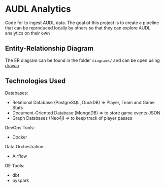 # AUDL Analytics

Code for to ingest AUDL data. The goal of this project is to create a 
pipeline that can be reproduced locally by others so that they can 
explore AUDL analytics on their own

## Entity-Relationship Diagram

The ER diagram can be found in the folder `diagrams/` and can be open 
using [drawio](https://www.drawio.com/)

## Technologies Used

Databases:
- Relational Database (PostgreSQL, DuckDB) => Player, Team and Game Stats
- Document-Oriented Database (MongoDB) => to store game events JSON
- Graph Databases (Neo4j) => to keep track of player passes 

DevOps Tools:
- Docker

Data Orchestration:
- Airflow

DE Tools:
- dbt
- pyspark


